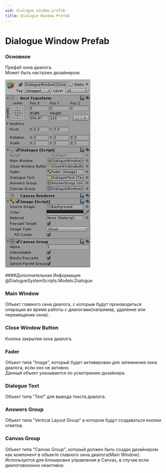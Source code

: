 ```yaml
---
uid: dialogue_window_prefab
title: Dialogue Window Prefab
---
```


Dialogue Window Prefab
===============

### Основное
Префаб окна диалога.  
Может быть настроен дизайнером.

![DialogueWindowPrefab](images/dialogueWindowPrefab.png)

####Дополнительная Информация
@DialogueSystemScripts.Models.Dialogue

### Main Window
Объект главного окна диалога, с которым будут производиться операции во время работы с диалогами(например, удаление или перемещение окна).

### Close Window Button
Кнопка закрытия окна диалога.

### Fader
Объект типа "Image", который будет активирован для затемнения окна диалога, если оно не активно.  
Данный объект указывается по усмотрению дизайнера.

### Dialogue Text
Объект типа "Text" для вывода текста диалога.

### Answers Group
Объект типа "Vertical Layout Group" в котором будут создаваться кнопки ответов.

### Canvas Group
Объект типа "Canvas Group", который должен быть создан дизайнером как компонент в объекте главного окна диалога(Main Window).  
Используется для блокировки управления в Canvas, в случае если диалоговоеокно неактивно.